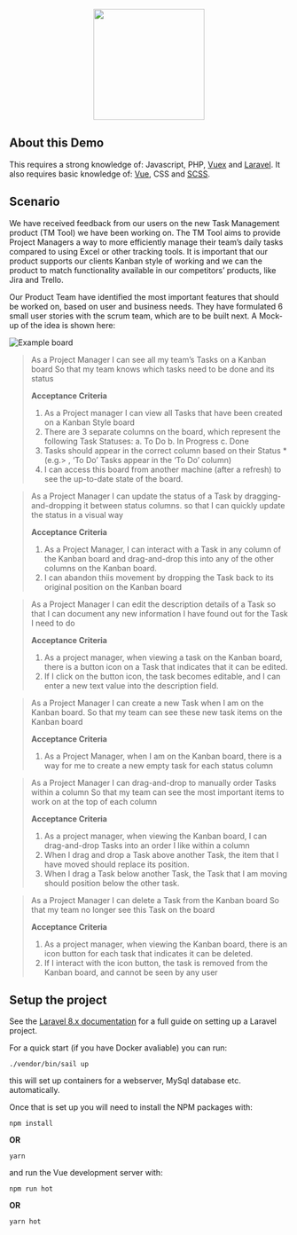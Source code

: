 <p align="center"><img src="https://f9q6e2t7.stackpathcdn.com/wp-content/uploads/sites/3/2020/11/Software-Development.svg?x31688" width="200"></p>

## About this Demo

This requires a strong knowledge of: Javascript, PHP, [Vuex](https://vuex.vuejs.org/) and [Laravel](https://laravel.com/). It also requires basic knowledge of: [Vue](https://vuejs.org/), CSS and [SCSS](https://sass-lang.com/).



## Scenario

We have received feedback from our users on the new Task Management product (TM Tool) we have been working on. The TM Tool aims to provide Project Managers a way to more efficiently manage their team’s daily tasks compared to using Excel or other tracking tools. It is important that our product supports our clients Kanban style of working and we can the product to match functionality available in our competitors’ products, like Jira and Trello. 

Our Product Team have identified the most important features that should be worked on, based on user and business needs. They have formulated 6 small user stories with the scrum team, which are to be built next. 
A Mock-up of the idea is shown here: 

![Example board](/storage/app/example-board.PNG)

> As a Project Manager
> I can see all my team’s Tasks on a Kanban board
> So that my team knows which tasks need to be done and its status
> 
> __Acceptance Criteria__
> 1.	As a Project manager I can view all Tasks that have been created on a Kanban Style board
> 2.	There are 3 separate columns on the board, which represent the following Task Statuses: 
>   a.	To Do
>   b.	In Progress
>   c.	Done
> 3.	Tasks should appear in the correct column based on their Status *(e.g.> , ‘To Do’ Tasks appear in the ‘To Do’ column)
> 4.	I can access this board from another machine (after a refresh) to see the up-to-date state of the board. 

> As a Project Manager
> I can update the status of a Task by dragging-and-dropping it between status columns.
> so that I can quickly update the status in a visual way 
> 
> __Acceptance Criteria__
> 1.	As a Project Manager, I can interact with a Task in any column of the Kanban board and drag-and-drop this into any of the other columns on the Kanban board.
> 3.	I can abandon thiis movement by dropping the Task back to its original position on the Kanban board 

> As a Project Manager
> I can edit the description details of a Task
> so that I can document any new information I have found out for the Task I need to do
> 
> __Acceptance Criteria__
> 1.	As a project manager, when viewing a task on the Kanban board, there is a button icon on a Task that indicates that it can be edited.
> 2.	If I click on the button icon, the task becomes editable, and I can enter a new text value into the description field.

> As a Project Manager
> I can create a new Task when I am on the Kanban board.
> So that my team can see these new task items on the Kanban board 
> 
> __Acceptance Criteria__
> 1.	As a Project Manager, when I am on the Kanban board, there is a way for me to create a new empty task for each status column

> As a Project Manager
> I can drag-and-drop to manually order Tasks within a column
> So that my team can see the most important items to work on at the top of each column
> 
> __Acceptance Criteria__
> 1.	As a project manager, when viewing the Kanban board, I can drag-and-drop Tasks into an order I like within a column
> 2.	When I drag and drop a Task above another Task, the item that I have moved should replace its position.
> 3.	When I drag a Task below another Task, the Task that I am moving should position below the other task.

> As a Project Manager
> I can delete a Task from the Kanban board 
> So that my team no longer see this Task on the board 
> 
> __Acceptance Criteria__
> 1.	As a project manager, when viewing the Kanban board, there is an icon button for each task that indicates it can be deleted.
> 2.	If I interact with the icon button, the task is removed from the Kanban board, and cannot be seen by any user 


## Setup the project

See the [Laravel 8.x documentation](https://laravel.com/docs/8.x/installation) for a full guide on setting up a Laravel project.

For a quick start (if you have Docker avaliable) you can run:

```
./vendor/bin/sail up
```

this will set up containers for a webserver, MySql database etc. automatically.

Once that is set up you will need to install the NPM packages with:

```
npm install
```
__OR__
```
yarn
```

and run the Vue development server with:

```
npm run hot
```
__OR__
```
yarn hot
```

